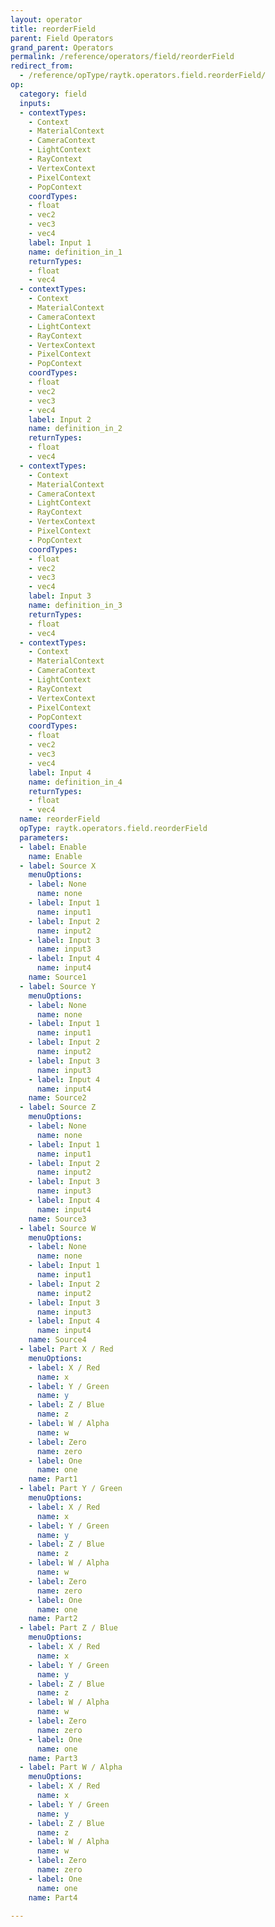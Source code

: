 ```yaml
---
layout: operator
title: reorderField
parent: Field Operators
grand_parent: Operators
permalink: /reference/operators/field/reorderField
redirect_from:
  - /reference/opType/raytk.operators.field.reorderField/
op:
  category: field
  inputs:
  - contextTypes:
    - Context
    - MaterialContext
    - CameraContext
    - LightContext
    - RayContext
    - VertexContext
    - PixelContext
    - PopContext
    coordTypes:
    - float
    - vec2
    - vec3
    - vec4
    label: Input 1
    name: definition_in_1
    returnTypes:
    - float
    - vec4
  - contextTypes:
    - Context
    - MaterialContext
    - CameraContext
    - LightContext
    - RayContext
    - VertexContext
    - PixelContext
    - PopContext
    coordTypes:
    - float
    - vec2
    - vec3
    - vec4
    label: Input 2
    name: definition_in_2
    returnTypes:
    - float
    - vec4
  - contextTypes:
    - Context
    - MaterialContext
    - CameraContext
    - LightContext
    - RayContext
    - VertexContext
    - PixelContext
    - PopContext
    coordTypes:
    - float
    - vec2
    - vec3
    - vec4
    label: Input 3
    name: definition_in_3
    returnTypes:
    - float
    - vec4
  - contextTypes:
    - Context
    - MaterialContext
    - CameraContext
    - LightContext
    - RayContext
    - VertexContext
    - PixelContext
    - PopContext
    coordTypes:
    - float
    - vec2
    - vec3
    - vec4
    label: Input 4
    name: definition_in_4
    returnTypes:
    - float
    - vec4
  name: reorderField
  opType: raytk.operators.field.reorderField
  parameters:
  - label: Enable
    name: Enable
  - label: Source X
    menuOptions:
    - label: None
      name: none
    - label: Input 1
      name: input1
    - label: Input 2
      name: input2
    - label: Input 3
      name: input3
    - label: Input 4
      name: input4
    name: Source1
  - label: Source Y
    menuOptions:
    - label: None
      name: none
    - label: Input 1
      name: input1
    - label: Input 2
      name: input2
    - label: Input 3
      name: input3
    - label: Input 4
      name: input4
    name: Source2
  - label: Source Z
    menuOptions:
    - label: None
      name: none
    - label: Input 1
      name: input1
    - label: Input 2
      name: input2
    - label: Input 3
      name: input3
    - label: Input 4
      name: input4
    name: Source3
  - label: Source W
    menuOptions:
    - label: None
      name: none
    - label: Input 1
      name: input1
    - label: Input 2
      name: input2
    - label: Input 3
      name: input3
    - label: Input 4
      name: input4
    name: Source4
  - label: Part X / Red
    menuOptions:
    - label: X / Red
      name: x
    - label: Y / Green
      name: y
    - label: Z / Blue
      name: z
    - label: W / Alpha
      name: w
    - label: Zero
      name: zero
    - label: One
      name: one
    name: Part1
  - label: Part Y / Green
    menuOptions:
    - label: X / Red
      name: x
    - label: Y / Green
      name: y
    - label: Z / Blue
      name: z
    - label: W / Alpha
      name: w
    - label: Zero
      name: zero
    - label: One
      name: one
    name: Part2
  - label: Part Z / Blue
    menuOptions:
    - label: X / Red
      name: x
    - label: Y / Green
      name: y
    - label: Z / Blue
      name: z
    - label: W / Alpha
      name: w
    - label: Zero
      name: zero
    - label: One
      name: one
    name: Part3
  - label: Part W / Alpha
    menuOptions:
    - label: X / Red
      name: x
    - label: Y / Green
      name: y
    - label: Z / Blue
      name: z
    - label: W / Alpha
      name: w
    - label: Zero
      name: zero
    - label: One
      name: one
    name: Part4

---
```

